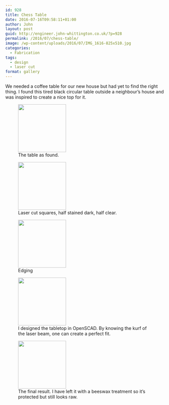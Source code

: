 ```yaml
---
id: 928
title: Chess Table
date: 2016-07-16T09:58:11+01:00
author: John
layout: post
guid: http://engineer.john-whittington.co.uk/?p=928
permalink: /2016/07/chess-table/
image: /wp-content/uploads/2016/07/IMG_1616-825x510.jpg
categories:
  - Fabrication
tags:
  - design
  - laser cut
format: gallery
---
```

We needed a coffee table for our new house but had yet to find the right thing. I found this tired black circular table outside a neighbour&#8217;s house and was inspired to create a nice top for it.

<div id='gallery-27' class='gallery galleryid-928 gallery-columns-3 gallery-size-thumbnail'>
  <figure class='gallery-item'> 
  
  <div class='gallery-icon landscape'>
    <a href='http://localhost/2016/07/chess-table/img_1612/'><img width="150" height="150" src="/assets/img/uploads/2016/07/IMG_1612-150x150.jpg" class="attachment-thumbnail size-thumbnail" alt="" loading="lazy" aria-describedby="gallery-27-929" /></a>
  </div><figcaption class='wp-caption-text gallery-caption' id='gallery-27-929'> The table as found. </figcaption></figure><figure class='gallery-item'> 
  
  <div class='gallery-icon landscape'>
    <a href='http://localhost/2016/07/chess-table/img_1613/'><img width="150" height="150" src="/assets/img/uploads/2016/07/IMG_1613-150x150.jpg" class="attachment-thumbnail size-thumbnail" alt="" loading="lazy" aria-describedby="gallery-27-930" /></a>
  </div><figcaption class='wp-caption-text gallery-caption' id='gallery-27-930'> Laser cut squares, half stained dark, half clear. </figcaption></figure><figure class='gallery-item'> 
  
  <div class='gallery-icon landscape'>
    <a href='http://localhost/2016/07/chess-table/img_1614/'><img width="150" height="150" src="/assets/img/uploads/2016/07/IMG_1614-150x150.jpg" class="attachment-thumbnail size-thumbnail" alt="" loading="lazy" aria-describedby="gallery-27-931" /></a>
  </div><figcaption class='wp-caption-text gallery-caption' id='gallery-27-931'> Edging </figcaption></figure><figure class='gallery-item'> 
  
  <div class='gallery-icon landscape'>
    <a href='http://localhost/2016/07/chess-table/img_1615/'><img width="150" height="150" src="/assets/img/uploads/2016/07/IMG_1615-150x150.jpg" class="attachment-thumbnail size-thumbnail" alt="" loading="lazy" aria-describedby="gallery-27-932" /></a>
  </div><figcaption class='wp-caption-text gallery-caption' id='gallery-27-932'> I designed the tabletop in OpenSCAD. By knowing the kurf of the laser beam, one can create a perfect fit. </figcaption></figure><figure class='gallery-item'> 
  
  <div class='gallery-icon landscape'>
    <a href='http://localhost/2016/07/chess-table/img_1616/'><img width="150" height="150" src="/assets/img/uploads/2016/07/IMG_1616-150x150.jpg" class="attachment-thumbnail size-thumbnail" alt="" loading="lazy" aria-describedby="gallery-27-933" srcset="/assets/img/uploads/2016/07/IMG_1616-150x150.jpg 150w, /assets/img/uploads/2016/07/IMG_1616-300x300.jpg 300w, /assets/img/uploads/2016/07/IMG_1616-768x768.jpg 768w, /assets/img/uploads/2016/07/IMG_1616-1024x1024.jpg 1024w" sizes="(max-width: 150px) 100vw, 150px" /></a>
  </div><figcaption class='wp-caption-text gallery-caption' id='gallery-27-933'> The final result. I have left it with a beeswax treatment so it&#8217;s protected but still looks raw. </figcaption></figure>
</div>
